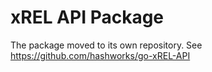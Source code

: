 # xREL API Package

The package moved to its own repository.
See https://github.com/hashworks/go-xREL-API
